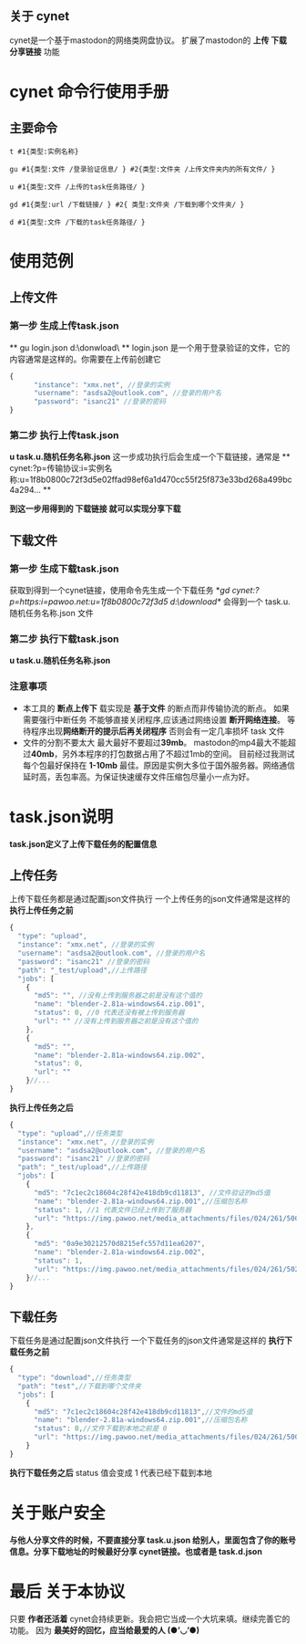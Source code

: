 ## 关于 cynet
cynet是一个基于mastodon的网络类网盘协议。
扩展了mastodon的 **上传 下载 分享链接** 功能
# cynet 命令行使用手册
## 主要命令
```shell
t #1{类型:实例名称}

gu #1{类型:文件 /登录验证信息/ } #2{类型:文件夹 /上传文件夹内的所有文件/ }

u #1{类型:文件 /上传的task任务路径/ }

gd #1{类型:url /下载链接/ } #2{ 类型:文件夹 /下载到哪个文件夹/ }

d #1{类型:文件 /下载的task任务路径/ }
```

# 使用范例
## 上传文件
### 第一步 生成上传task.json
** gu login.json d:\donwload\ **
login.json 是一个用于登录验证的文件，它的内容通常是这样的。你需要在上传前创建它
```javascript
{
      "instance": "xmx.net", //登录的实例
      "username": "asdsa2@outlook.com", //登录的用户名
      "password": "isanc21" //登录的密码
}
```
### 第二步 执行上传task.json
**u task.u.随机任务名称.json**
这一步成功执行后会生成一个下载链接，通常是 ** cynet:?p=传输协议:i=实例名称:u=1f8b0800c72f3d5e02ffad98ef6a1d470cc55f25f873e33bd268a499bc4a294... **

**到这一步用得到的 下载链接 就可以实现分享下载**

## 下载文件
### 第一步 生成下载task.json
获取到得到一个cynet链接，使用命令先生成一个下载任务
**gd cynet:?p=https:i=pawoo.net:u=1f8b0800c72f3d5 d:\download\**
会得到一个 task.u.随机任务名称.json 文件

### 第二步 执行下载task.json
**u task.u.随机任务名称.json**

### 注意事项
- 本工具的 **断点上传下** 载实现是 **基于文件** 的断点而非传输协流的断点。
如果需要强行中断任务 不能够直接关闭程序,应该通过网络设置 **断开网络连接**。
等待程序出现**网络断开的提示后再关闭程序**
否则会有一定几率损坏 task 文件
- 文件的分割不要太大 最大最好不要超过**39mb**。
mastodon的mp4最大不能超过**40mb**，另外本程序的打包数据占用了不超过1mb的空间。
目前经过我测试 每个包最好保持在 **1-10mb** 最佳。原因是实例大多位于国外服务器。网络通信延时高，丢包率高。为保证快速缓存文件压缩包尽量小一点为好。

# task.json说明
**task.json定义了上传下载任务的配置信息**
## 上传任务
上传下载任务都是通过配置json文件执行
一个上传任务的json文件通常是这样的
**执行上传任务之前**
```javascript
{
  "type": "upload",
  "instance": "xmx.net", //登录的实例
  "username": "asdsa2@outlook.com", //登录的用户名
  "password": "isanc21" //登录的密码
  "path": "_test/upload",//上传路径
  "jobs": [
    {
      "md5": "", //没有上传到服务器之前是没有这个值的
      "name": "blender-2.81a-windows64.zip.001",
      "status": 0, //0 代表还没有被上传到服务器
      "url": "" //没有上传到服务器之前是没有这个值的
    },
    {
      "md5": "",
      "name": "blender-2.81a-windows64.zip.002",
      "status": 0,
      "url": ""
    }//...
}
```
**执行上传任务之后**
```javascript
{
  "type": "upload",//任务类型
  "instance": "xmx.net", //登录的实例
  "username": "asdsa2@outlook.com", //登录的用户名
  "password": "isanc21" //登录的密码
  "path": "_test/upload",//上传路径
  "jobs": [
    {
      "md5": "7c1ec2c18604c28f42e418db9cd11813", //文件验证的md5值
      "name": "blender-2.81a-windows64.zip.001",//压缩包名称
      "status": 1, //1 代表文件已经上传到了服务器
      "url": "https://img.pawoo.net/media_attachments/files/024/261/500/original/d2dc60100314d7ad.mp4" //上传文件的真实地址
    },
    {
      "md5": "0a9e30212570d8215efc557d11ea6207",
      "name": "blender-2.81a-windows64.zip.002",
      "status": 1,
      "url": "https://img.pawoo.net/media_attachments/files/024/261/502/original/727cfbabb77f5c65.mp4"
    }//...
}
```

## 下载任务
下载任务是通过配置json文件执行
一个下载任务的json文件通常是这样的
**执行下载任务之前**
```javascript
{
  "type": "download",//任务类型
  "path": "test",//下载到哪个文件夹
  "jobs": [
    {
      "md5": "7c1ec2c18604c28f42e418db9cd11813",//文件的md5值
      "name": "blender-2.81a-windows64.zip.001",//压缩包名称
      "status": 0,//文件下载到本地之前是 0
      "url": "https://img.pawoo.net/media_attachments/files/024/261/500/original/d2dc60100314d7ad.mp4"//文件的真实下载地址
    }
}
```
**执行下载任务之后**
status 值会变成 1 代表已经下载到本地

# 关于账户安全
**与他人分享文件的时候，不要直接分享 task.u.json 给别人，里面包含了你的账号信息。分享下载地址的时候最好分享 cynet链接。也或者是 task.d.json**
# 最后 关于本协议
只要 **作者还活着** cynet会持续更新。我会把它当成一个大坑来填。继续完善它的功能。
因为 **最美好的回忆，应当给最爱的人 (●’◡’●)**